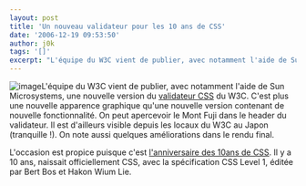 ```yaml
---
layout: post
title: 'Un nouveau validateur pour les 10 ans de CSS'
date: '2006-12-19 09:53:50'
author: j0k
tags: '[]'
excerpt: "L'équipe du W3C vient de publier, avec notamment l'aide de Sun Microsystems, une nouvelle version du [validateur CSS](http://jigsaw.w3.org/css-validator/) du W3C.     \nC'est plus une nouvelle apparence graphique qu'une nouvelle version contenant de nouvelle fonctionnalité. On peut apercevoir le Mont Fuji dans le header du validateur. Il est d'ailleurs      …"
---
```


![image]({http://www.w3.org/QA/2006/12/validatorcss/full-ui.png})L'équipe du W3C vient de publier, avec notamment l'aide de Sun Microsystems, une nouvelle version du [validateur CSS](http://jigsaw.w3.org/css-validator/) du W3C.
C'est plus une nouvelle apparence graphique qu'une nouvelle version contenant de nouvelle fonctionnalité. On peut apercevoir le Mont Fuji dans le header du validateur. Il est d'ailleurs visible depuis les locaux du W3C au Japon (tranquille !).   On note aussi quelques améliorations dans le rendu final.

L'occasion est propice puisque c'est [l'anniversaire des 10ans de CSS](http://standblog.org/blog/2006/12/19/93114998-10eme-anniversaire-pour-css). Il y a 10 ans, naissait officiellement CSS, avec la spécification CSS Level 1, éditée par Bert Bos et Hakon Wium Lie.
